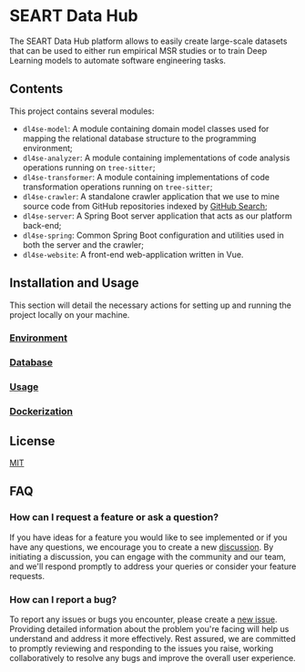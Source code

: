 # SEART Data Hub

The SEART Data Hub platform allows to easily create large-scale datasets that can be used to either run empirical MSR
studies or to train Deep Learning models to automate software engineering tasks.

## Contents

This project contains several modules:

- `dl4se-model`: A module containing domain model classes used for mapping the relational database structure to the
  programming environment;
- `dl4se-analyzer`: A module containing implementations of code analysis operations running on `tree-sitter`;
- `dl4se-transformer`: A module containing implementations of code transformation operations running on `tree-sitter`;
- `dl4se-crawler`: A standalone crawler application that we use to mine source code from GitHub repositories indexed by
  [GitHub Search](https://seart-ghs.si.usi.ch/);
- `dl4se-server`: A Spring Boot server application that acts as our platform back-end;
- `dl4se-spring`: Common Spring Boot configuration and utilities used in both the server and the crawler;
- `dl4se-website`: A front-end web-application written in Vue.

## Installation and Usage

This section will detail the necessary actions for setting up and running the project locally on your machine.

### [Environment](README_ENV.md)

### [Database](README_DB.md)

### [Usage](README_RUN.md)

### [Dockerization](README_DOCKER.md)

## License

[MIT](LICENSE)

## FAQ

### How can I request a feature or ask a question?

If you have ideas for a feature you would like to see implemented or if you have any questions, we encourage you to
create a new [discussion](https://github.com/seart-group/DL4SE/discussions/). By initiating a discussion, you can engage
with the community and our team, and we'll respond promptly to address your queries or consider your feature requests.

### How can I report a bug?

To report any issues or bugs you encounter, please create a [new issue](https://github.com/seart-group/DL4SE/issues/).
Providing detailed information about the problem you're facing will help us understand and address it more effectively.
Rest assured, we are committed to promptly reviewing and responding to the issues you raise, working collaboratively
to resolve any bugs and improve the overall user experience.
